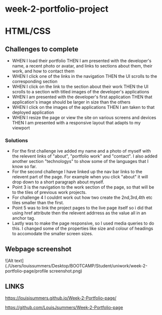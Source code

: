 # week-2-portfolio-project

# HTML/CSS

## Challenges to complete

- WHEN I load their portfolio THEN I am presented with the developer's name, a recent photo or avatar, and links to sections about them, their work, and how to contact them
- WHEN I click one of the links in the navigation THEN the UI scrolls to the corresponding section
- WHEN I click on the link to the section about their work THEN the UI scrolls to a section with titled images of the developer's applications
- WHEN I am presented with the developer's first application THEN that application's image should be larger in size than the others
- WHEN I click on the images of the applications
THEN I am taken to that deployed application
- WHEN I resize the page or view the site on various screens and devices THEN I am presented with a responsive layout that adapts to my viewport

### Solutions

- For the first challenge ive added my name and a photo of myself with the relevent links of "about", "portfolio work" and "contact". I also added another section "technologys" to show some of the languages that I know so far.
- For the second challenge I have linked up the nav bar links to the relevent part of the page. For example when you click "about" it will drop down to a short paragraph about myself.
- Point 3 is the navigation to the work section of the page, so that will be to the tiles of previous work projects.
- For challenge 4 I couldnt work out how two create the 2nd,3rd,4th etc tiles smaller than the first.
- Point 5 was to link the project pages to the live page itself so i did that using href attribute then the relevent addrress as the value all in an anchor tag.
- Lastly was to make the page responsive, so I used media queries to do this. I changed some of the properties like size and colour of headings to accomodate the smaller screen sizes.



## Webpage screenshot

![Alt text](./Users/louissummers/Desktop/BOOTCAMP/Student/uniwork/week-2-portfolio-page/profile screenshot.png) 

## LINKS

https://louisjsummers.github.io/Week-2-Portfolio-page/

https://github.com/LouisJsummers/Week-2-Portfolio-page